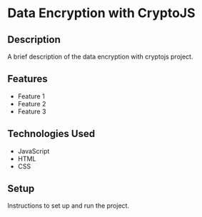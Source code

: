 # Data Encryption with CryptoJS

## Description

A brief description of the data encryption with cryptojs project.

## Features

- Feature 1
- Feature 2
- Feature 3

## Technologies Used

- JavaScript
- HTML
- CSS

## Setup

Instructions to set up and run the project.
